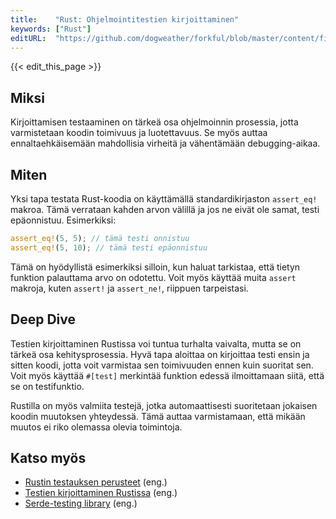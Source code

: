 ```yaml
---
title:    "Rust: Ohjelmointitestien kirjoittaminen"
keywords: ["Rust"]
editURL:  "https://github.com/dogweather/forkful/blob/master/content/fi/rust/writing-tests.md"
---
```


{{< edit_this_page >}}

## Miksi

Kirjoittamisen testaaminen on tärkeä osa ohjelmoinnin prosessia, jotta varmistetaan koodin toimivuus ja luotettavuus. Se myös auttaa ennaltaehkäisemään mahdollisia virheitä ja vähentämään debugging-aikaa.

## Miten

Yksi tapa testata Rust-koodia on käyttämällä standardikirjaston `assert_eq!` makroa. Tämä verrataan kahden arvon välillä ja jos ne eivät ole samat, testi epäonnistuu. Esimerkiksi:

```Rust
assert_eq!(5, 5); // tämä testi onnistuu
assert_eq!(5, 10); // tämä testi epäonnistuu
```

Tämä on hyödyllistä esimerkiksi silloin, kun haluat tarkistaa, että tietyn funktion palauttama arvo on odotettu. Voit myös käyttää muita `assert` makroja, kuten `assert!` ja `assert_ne!`, riippuen tarpeistasi.

## Deep Dive

Testien kirjoittaminen Rustissa voi tuntua turhalta vaivalta, mutta se on tärkeä osa kehitysprosessia. Hyvä tapa aloittaa on kirjoittaa testi ensin ja sitten koodi, jotta voit varmistaa sen toimivuuden ennen kuin suoritat sen. Voit myös käyttää `#[test]` merkintää funktion edessä ilmoittamaan siitä, että se on testifunktio.

Rustilla on myös valmiita testejä, jotka automaattisesti suoritetaan jokaisen koodin muutoksen yhteydessä. Tämä auttaa varmistamaan, että mikään muutos ei riko olemassa olevia toimintoja.

## Katso myös

- [Rustin testauksen perusteet]() (eng.)
- [Testien kirjoittaminen Rustissa]() (eng.)
- [Serde-testing library]() (eng.)